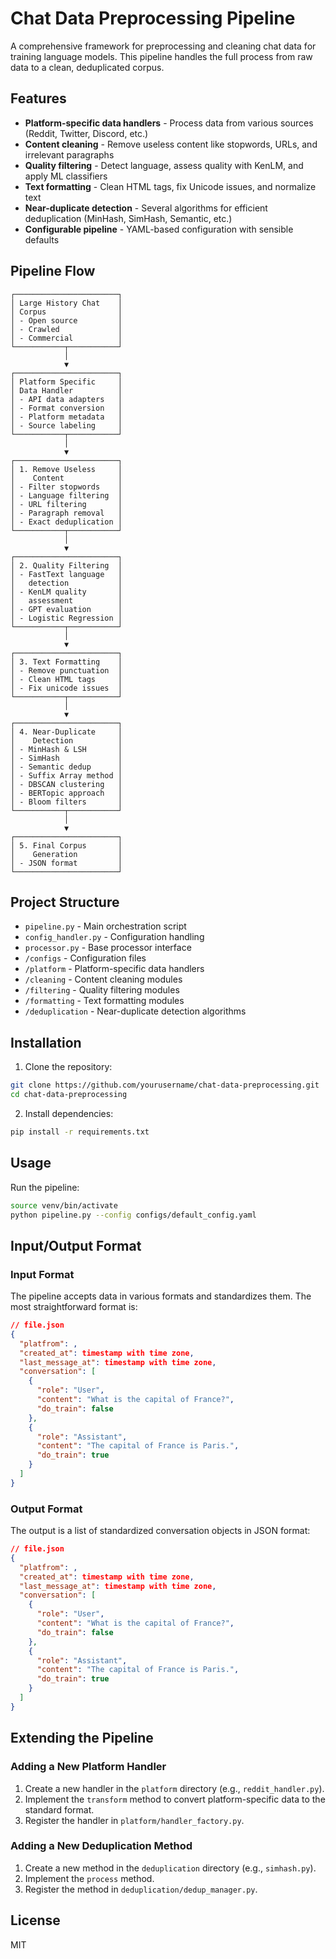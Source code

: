 # Chat Data Preprocessing Pipeline

A comprehensive framework for preprocessing and cleaning chat data for training language models. This pipeline handles the full process from raw data to a clean, deduplicated corpus.

## Features

- **Platform-specific data handlers** - Process data from various sources (Reddit, Twitter, Discord, etc.)
- **Content cleaning** - Remove useless content like stopwords, URLs, and irrelevant paragraphs
- **Quality filtering** - Detect language, assess quality with KenLM, and apply ML classifiers
- **Text formatting** - Clean HTML tags, fix Unicode issues, and normalize text
- **Near-duplicate detection** - Several algorithms for efficient deduplication (MinHash, SimHash, Semantic, etc.)
- **Configurable pipeline** - YAML-based configuration with sensible defaults

## Pipeline Flow

```
┌───────────────────────┐
│ Large History Chat    │
│ Corpus                │
│ - Open source         │
│ - Crawled             │
│ - Commercial          │
└───────────┬───────────┘
            │
            ▼
┌───────────────────────┐
│ Platform Specific     │
│ Data Handler          │
│ - API data adapters   │
│ - Format conversion   │
│ - Platform metadata   │
│ - Source labeling     │
└───────────┬───────────┘
            │
            ▼
┌───────────────────────┐
│ 1. Remove Useless     │
│    Content            │
│ - Filter stopwords    │
│ - Language filtering  │
│ - URL filtering       │
│ - Paragraph removal   │
│ - Exact deduplication │
└───────────┬───────────┘
            │
            ▼
┌───────────────────────┐
│ 2. Quality Filtering  │
│ - FastText language   │
│   detection           │
│ - KenLM quality       │
│   assessment          │
│ - GPT evaluation      │
│ - Logistic Regression │
└───────────┬───────────┘
            │
            ▼
┌───────────────────────┐
│ 3. Text Formatting    │
│ - Remove punctuation  │
│ - Clean HTML tags     │
│ - Fix unicode issues  │
└───────────┬───────────┘
            │
            ▼
┌───────────────────────┐
│ 4. Near-Duplicate     │
│    Detection          │
│ - MinHash & LSH       │
│ - SimHash             │
│ - Semantic dedup      │
│ - Suffix Array method │
│ - DBSCAN clustering   │
│ - BERTopic approach   │
│ - Bloom filters       │
└───────────┬───────────┘
            │
            ▼
┌───────────────────────┐
│ 5. Final Corpus       │
│    Generation         │
│ - JSON format         │
└───────────────────────┘
```

## Project Structure

- `pipeline.py` - Main orchestration script
- `config_handler.py` - Configuration handling
- `processor.py` - Base processor interface
- `/configs` - Configuration files
- `/platform` - Platform-specific data handlers
- `/cleaning` - Content cleaning modules
- `/filtering` - Quality filtering modules
- `/formatting` - Text formatting modules
- `/deduplication` - Near-duplicate detection algorithms

## Installation

1. Clone the repository:
```bash
git clone https://github.com/yourusername/chat-data-preprocessing.git
cd chat-data-preprocessing
```

2. Install dependencies:
```bash
pip install -r requirements.txt
```

## Usage


Run the pipeline:
```bash
source venv/bin/activate
python pipeline.py --config configs/default_config.yaml
```

## Input/Output Format

### Input Format

The pipeline accepts data in various formats and standardizes them. The most straightforward format is:

```json
// file.json
{
  "platfrom": ,
  "created_at": timestamp with time zone,
  "last_message_at": timestamp with time zone,
  "conversation": [
    {
      "role": "User",
      "content": "What is the capital of France?",
      "do_train": false
    },
    {
      "role": "Assistant",
      "content": "The capital of France is Paris.",
      "do_train": true
    }
  ]
}
```

### Output Format

The output is a list of standardized conversation objects in JSON format:

```json
// file.json
{
  "platfrom": ,
  "created_at": timestamp with time zone,
  "last_message_at": timestamp with time zone,
  "conversation": [
    {
      "role": "User",
      "content": "What is the capital of France?",
      "do_train": false
    },
    {
      "role": "Assistant",
      "content": "The capital of France is Paris.",
      "do_train": true
    }
  ]
}
```

## Extending the Pipeline

### Adding a New Platform Handler

1. Create a new handler in the `platform` directory (e.g., `reddit_handler.py`).
2. Implement the `transform` method to convert platform-specific data to the standard format.
3. Register the handler in `platform/handler_factory.py`.

### Adding a New Deduplication Method

1. Create a new method in the `deduplication` directory (e.g., `simhash.py`).
2. Implement the `process` method.
3. Register the method in `deduplication/dedup_manager.py`.

## License

MIT 